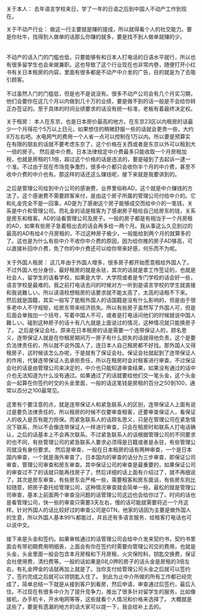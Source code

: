 
关于本人： 去年语言学校来日，学了一年的日语之后到中国人不动产工作到现在。  

关于不动产行业： 做这一行主要就是赚的提成，所以就得看个人的社交能力。要是你社牛，找得到人做单的话那么你赚的就多，要是找不到人做单就赚的少。  
<br><br>
不动产的话入门的门槛也低，只要能够有和日本人打电话的日语水平就行，所以也有很多留学生也会来做兼职。这也导致了这个行业现在也非常内卷，随便打开小红书有关日本租房的内容，里面有很多都是不动产中介发的广告，目的就是为了去吸引顾客。
<br><br>
不过虽然入门的门槛低，但是也不是说没有。很多不动产公司会有几个月实习期，他们会要你在这几个月以内做到几十万的业绩，要是做不到的话一般是不会给你转正办签证的。至于具体的时间业绩要求的话没有统一标准，老板有着最终决定权。

关于租房： 本人在东京，也是日本房价最高的地方。在东京23区以内租房的话最少一个月得花个5万以上日元，如果想住的稍微舒服一些的话就会更贵一些，大约8万左右吧。水电网气的费用一个人省一点可以控制在1万以内。所以要是预算实在有限的朋友的话就不要考虑东京了，这个价格在关西或者是东京以外可以租到大一倍的房子。 然后是中介费。日本法律规定中介费最多只能收取一个月房租加税，也就是房租的1.1倍，超过这个价格的话是违法的，要是碰到了去起诉一逮一个准。不过由于现在市场竞争激烈，很多中介都只会收你半个月的中介费，甚至不收中介费的中介也有。那这样的话还这么赚钱呢，接下来就是我要讲到的。
<br><br>
之后是管理公司给到中介公司的感谢费，业界里俗称AD，这个就是中介赚钱的方法了。这个感谢费不需要顾客来付，是由这个房子所属的管理公司付给中介的。它和礼金完全不是一回事，AD是为了感谢这个房子能够成交而给中介的一笔钱，关系是中介和管理公司。而礼金的话是租客为了感谢房子租给自己给房东的钱，关系是房东和租客。AD的话看管理公司及房子。一般的房子都是有相当于一个月房租的AD，如果有些房子急着租出去的话会再多给一两个月。我从事这么久见到过的最高的AD有给4个月房租的，不过这种房子极少，一般能给到两个月的就算多的了。这也是为什么有些中介不收你中介费的原因，因为给你推的房子AD够高，可以直接补回中介费，免了你的中介费还可以给你带来好感，何乐而不为呢。
<br><br>
关于外国人租房： 这几年由于外国人增多，很多房子都开始愿意租给外国人了。不过外国人也分身份，最好租房的就是永驻，其次的话就是拿工作签证的，也就是社会人，留学生的话看学校，如果是大学、大学院或者是专门学校的话会好一些，语言学校是最难的。我之前打电话去问的时候对方一听到是语言学校的学生就直接和我说難しい。所以读语校想租房的话要求就不能太高了，太高的话租不下来。 然后就是国籍，其实一般写了能租外国人的话国籍是没有什么影响的，但是由于很多老中人不守规矩，给房东带来经济损失。所以有些房子虽然写了外国人可，但是后面会单独加一个括号，写着中国人不可，或者是打电话问他们的时候就说中国人難しい。碰到这种房子的话十有八九就是上面说过的情况，这种情况就只能换房子了。 之后是保证会社。原来在日本租房的话是需要一个连带保证人的，顾名思义，连带保证人就是在你租房期间万一房子有什么损失的话就得他负责，这个是要负法律责任的，所以就不说外国人了，连日本人自己租房都不好找。那外国人又得租房子，这时候该怎么办呢，于是就有了保证会社。保证会社就起到了连带保证人的作用，代替连带保证人去承担责任，所以在租房时会对租客进行审查。不过保证会社的话是由管理公司来决定的，中介也只能知道审查结果，如果没有通过的话中介也无法知道为什么没有通过。如果通过了的话就要给他们交一笔头金，这个头金会一起算在你签约时交的头金里面，一般的话这笔钱是房租的百分之50到100，通常以百分之100最常见。
<br><br>
这里有个要注意的点，就是连带保证人和紧急联系人的区别，连带保证人上面有说过是要负法律责任的，所以租房的时候不仅要审查租客，还要审查保证人，看保证人的收入是否有能力担保。而紧急联系人的话顾名思义，只是在管理公司在紧急情况下联系，所以不会像连带保证人一样进行审查，只会在租房时和联系人打电话确认，之后的话基本上不会再次联系。不过紧急联系人的话根据管理公司的不同要求的也不同，有些管理公司的紧急联系人要求必须得是日籍或者是永驻，有些管理公司就没有身份要求。 然后是审查，一般在日本租房的话有两种审查，一个是日本国内审查，一个就是海外审查了。日本国内的审查的话分为三步审查，即保证公司审查，管理公司审查和房东审查。其中保证公司的审查是最重要的，如果保证公司的审查过不了的话就只能再找房子了，然后详细的话上面有介绍过了，就不再细说了。其次是房东审查，有些房东会严格一些，需要租客和房东面谈，有些房东则比较随意，把房子委托给管理公司，这种情况审查就会简单一些。最松的就是管理公司审查，基本上前面两个审查没问题的话管理公司这边也会给你过了。时间的话也是看管理公司，快一些的审查只需要3天左右，慢的话可能就需要将近一个月这样。针对外国人的话比较好过的审查公司是GTN，他家的话因为主要是做外国人的生意，所以外国人基本99%都能过，并且还有多语言服务，给租客打电话也可以说中文。
<br><br>
接下来是头金和签约。如果审核通过的话管理公司会给中介发来契约书，契约书里面会有带初期费用明细表，上面会有你在签约时需要向管理公司交的费用，也就是头金，头金里面一般会包含本月房租和下月房租，火灾保险料，钥匙交换费，保证会社使用费，清扫费等。一般的话如果是0礼0押的房子的话头金是房租的3倍左右，有礼金押金的话就再加上就是了。当你支付给管理公司头金之后就可以签约了，签约完成之后就可以领钥匙入住了。 到此为止中介所做的所有工作都已经完成了，简单总结一下就是从接到客户到看房，然后申请，审查通过后签约，最后入住。不过现在有很多中介为了提升竞争力，推出了很多针对留学生的服务，比如像接机，办手机卡，开水电网等等，这些就看个人情况和价格来选择了。 大概就是这些了，要是有遗漏的地方的话大家可以提一下，我会给补上去的。
